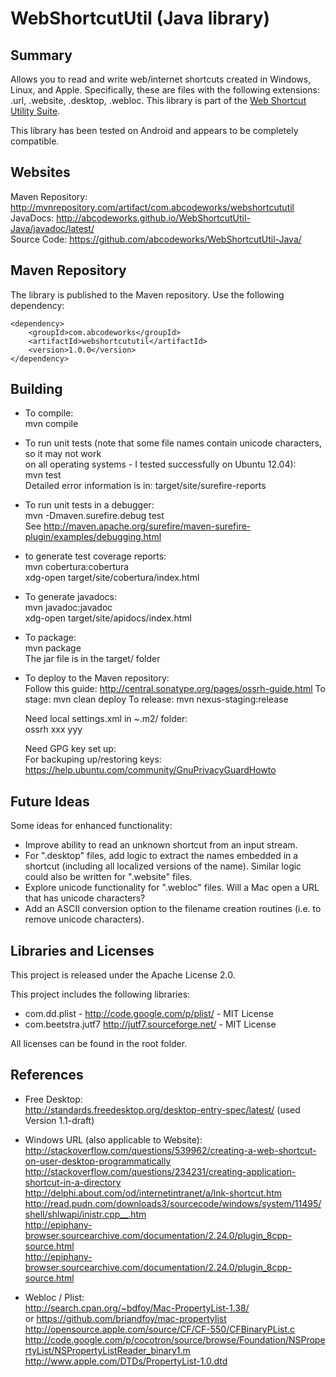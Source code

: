 WebShortcutUtil (Java library)
==============================

Summary
-------
Allows you to read and write web/internet shortcuts created in Windows, Linux, and Apple. Specifically, these are files with the following extensions: .url, .website, .desktop, .webloc. This library is part of the [Web Shortcut Utility Suite](http://beckus.github.io/WebShortcutUtil/).

This library has been tested on Android and appears to be completely compatible.

Websites
--------
Maven Repository: http://mvnrepository.com/artifact/com.abcodeworks/webshortcututil<br/>
JavaDocs:     http://abcodeworks.github.io/WebShortcutUtil-Java/javadoc/latest/<br/>
Source Code:  https://github.com/abcodeworks/WebShortcutUtil-Java/<br/>

Maven Repository
----------------
The library is published to the Maven repository.  Use the following dependency:

    <dependency>
        <groupId>com.abcodeworks</groupId>
        <artifactId>webshortcututil</artifactId>
        <version>1.0.0</version>
    </dependency>

Building
--------
- To compile:<br/>
  mvn compile

- To run unit tests (note that some file names contain unicode characters, so it may not work<br/>
  on all operating systems - I tested successfully on Ubuntu 12.04):<br/>
  mvn test<br/>
  Detailed error information is in: target/site/surefire-reports
  
- To run unit tests in a debugger:<br/>
  mvn -Dmaven.surefire.debug test<br/>
  See http://maven.apache.org/surefire/maven-surefire-plugin/examples/debugging.html

- to generate test coverage reports:<br/>
  mvn cobertura:cobertura<br/>
  xdg-open target/site/cobertura/index.html
  
- To generate javadocs:<br/>
  mvn javadoc:javadoc<br/>
  xdg-open target/site/apidocs/index.html

- To package:<br/>
  mvn package<br/>
  The jar file is in the target/ folder
  
- To deploy to the Maven repository:<br/>
  Follow this guide: http://central.sonatype.org/pages/ossrh-guide.html
  To stage:   mvn clean deploy
  To release: mvn nexus-staging:release
  
  Need local settings.xml in ~.m2/ folder:<br/>
    <settings>
      <servers>
        <server>
          <id>ossrh</id>
          <username>xxx</username>
          <password>yyy</password>
        </server>
      </servers>
    </settings>
  
  Need GPG key set up:<br/>
  For backuping up/restoring keys: https://help.ubuntu.com/community/GnuPrivacyGuardHowto

Future Ideas
------------
Some ideas for enhanced functionality:
-   Improve ability to read an unknown shortcut from an input stream.
-   For ".desktop" files, add logic to extract the names embedded in a shortcut
    (including all localized versions of the name).  Similar logic could also
    be written for ".website" files.
-   Explore unicode functionality for ".webloc" files.  Will a Mac open a URL
    that has unicode characters?
-   Add an ASCII conversion option to the filename creation routines
    (i.e. to remove unicode characters).
  
Libraries and Licenses
----------------------
This project is released under the Apache License 2.0.

This project includes the following libraries:
-   com.dd.plist - http://code.google.com/p/plist/ - MIT License
-   com.beetstra.jutf7 http://jutf7.sourceforge.net/ - MIT License

All licenses can be found in the root folder.


References
----------
-   Free Desktop:<br/>
      http://standards.freedesktop.org/desktop-entry-spec/latest/ (used Version 1.1-draft)

-   Windows URL (also applicable to Website):<br/>
      http://stackoverflow.com/questions/539962/creating-a-web-shortcut-on-user-desktop-programmatically<br/>
      http://stackoverflow.com/questions/234231/creating-application-shortcut-in-a-directory<br/>
      http://delphi.about.com/od/internetintranet/a/lnk-shortcut.htm<br/>
      http://read.pudn.com/downloads3/sourcecode/windows/system/11495/shell/shlwapi/inistr.cpp__.htm<br/>
      http://epiphany-browser.sourcearchive.com/documentation/2.24.0/plugin_8cpp-source.html<br/>
      http://epiphany-browser.sourcearchive.com/documentation/2.24.0/plugin_8cpp-source.html<br/>

-   Webloc / Plist:<br/>
      http://search.cpan.org/~bdfoy/Mac-PropertyList-1.38/<br/>
        or https://github.com/briandfoy/mac-propertylist<br/>
      http://opensource.apple.com/source/CF/CF-550/CFBinaryPList.c<br/>
      http://code.google.com/p/cocotron/source/browse/Foundation/NSPropertyList/NSPropertyListReader_binary1.m<br/>
      http://www.apple.com/DTDs/PropertyList-1.0.dtd<br/>
